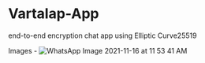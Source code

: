 # Vartalap-App
end-to-end encryption chat app using Elliptic Curve25519

Images - 
![WhatsApp Image 2021-11-16 at 11 53 41 AM](https://user-images.githubusercontent.com/68196125/146645349-1108df53-4697-42ba-8740-ab2fc2e9a19e.jpeg)
